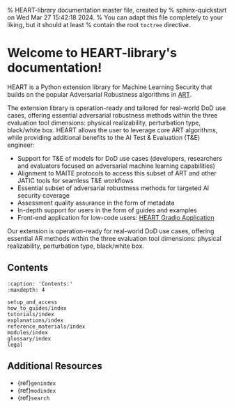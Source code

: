 % HEART-library documentation master file, created by
% sphinx-quickstart on Wed Mar 27 15:42:18 2024.
% You can adapt this file completely to your liking, but it should at least
% contain the root `toctree` directive.

# Welcome to HEART-library's documentation!

HEART is a Python extension library for Machine Learning Security that builds on the popular Adversarial Robustness algorithms in [ART](https://github.com/Trusted-AI/adversarial-robustness-toolbox).

The extension library is operation-ready and tailored for real-world DoD use cases, offering essential adversarial robustness methods within the three evaluation tool dimensions: physical realizability, perturbation type, black/white box. HEART allows the user to leverage core ART algorithms, while providing additional benefits to the AI Test & Evaluation (T&E) engineer:

- Support for T&E of models for DoD use cases (developers, researchers and evaluators focused on adversarial machine learning capabilities)
- Alignment to MAITE protocols to access this subset of ART and other JATIC tools for seamless T&E workflows
- Essential subset of adversarial robustness methods for targeted AI security coverage
- Assessment quality assurance in the form of metadata
- In-depth support for users in the form of guides and examples
- Front-end application for low-code users: [HEART Gradio Application](https://huggingface.co/spaces/CDAO/HEART-Gradio)

Our extension is operation-ready for real-world DoD use cases, offering essential AR methods within the three evaluation tool dimensions: physical realizability, perturbation type, black/white box.

## Contents

```{toctree}
:caption: 'Contents:'
:maxdepth: 4

setup_and_access
how_to_guides/index
tutorials/index
explanations/index
reference_materials/index
modules/index
glossary/index
legal
```

## Additional Resources

- {ref}`genindex`
- {ref}`modindex`
- {ref}`search`
